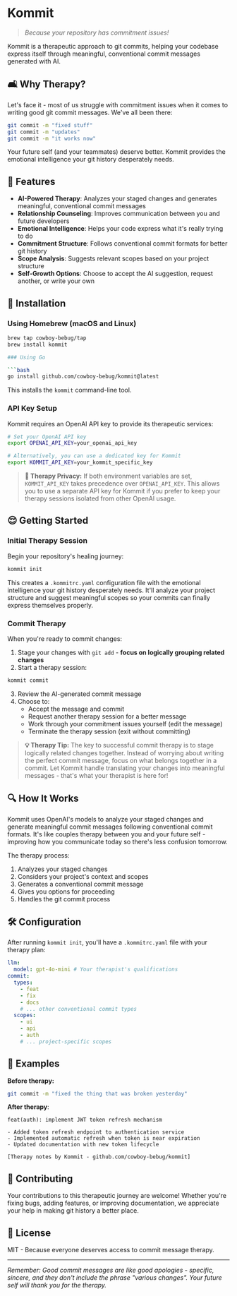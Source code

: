 # Kommit

> _Because your repository has commitment issues!_

Kommit is a therapeutic approach to git commits, helping your codebase express
itself through meaningful, conventional commit messages generated with AI.

## 🛋️ Why Therapy?

Let's face it - most of us struggle with commitment issues when it comes to
writing good git commit messages. We've all been there:

```bash
git commit -m "fixed stuff"
git commit -m "updates"
git commit -m "it works now"
```

Your future self (and your teammates) deserve better. Kommit provides the
emotional intelligence your git history desperately needs.

## 💊 Features

- **AI-Powered Therapy**: Analyzes your staged changes and generates meaningful,
  conventional commit messages
- **Relationship Counseling**: Improves communication between you and future
  developers
- **Emotional Intelligence**: Helps your code express what it's really trying to
  do
- **Commitment Structure**: Follows conventional commit formats for better git
  history
- **Scope Analysis**: Suggests relevant scopes based on your project structure
- **Self-Growth Options**: Choose to accept the AI suggestion, request another,
  or write your own

## 🧠 Installation

### Using Homebrew (macOS and Linux)

````bash
brew tap cowboy-bebug/tap
brew install kommit

### Using Go

```bash
go install github.com/cowboy-bebug/kommit@latest
````

This installs the `kommit` command-line tool.

### API Key Setup

Kommit requires an OpenAI API key to provide its therapeutic services:

```bash
# Set your OpenAI API key
export OPENAI_API_KEY=your_openai_api_key

# Alternatively, you can use a dedicated key for Kommit
export KOMMIT_API_KEY=your_kommit_specific_key
```

> **🔐 Therapy Privacy:** If both environment variables are set,
> `KOMMIT_API_KEY` takes precedence over `OPENAI_API_KEY`. This allows you to
> use a separate API key for Kommit if you prefer to keep your therapy sessions
> isolated from other OpenAI usage.

## 😌 Getting Started

### Initial Therapy Session

Begin your repository's healing journey:

```bash
kommit init
```

This creates a `.kommitrc.yaml` configuration file with the emotional
intelligence your git history desperately needs. It'll analyze your project
structure and suggest meaningful scopes so your commits can finally express
themselves properly.

### Commit Therapy

When you're ready to commit changes:

1. Stage your changes with `git add` - **focus on logically grouping related
   changes**
2. Start a therapy session:

```bash
kommit commit
```

3. Review the AI-generated commit message
4. Choose to:
   - Accept the message and commit
   - Request another therapy session for a better message
   - Work through your commitment issues yourself (edit the message)
   - Terminate the therapy session (exit without committing)

> **💡 Therapy Tip:** The key to successful commit therapy is to stage logically
> related changes together. Instead of worrying about writing the perfect commit
> message, focus on what belongs together in a commit. Let Kommit handle
> translating your changes into meaningful messages - that's what your therapist
> is here for!

## 🔍 How It Works

Kommit uses OpenAI's models to analyze your staged changes and generate
meaningful commit messages following conventional commit formats. It's like
couples therapy between you and your future self - improving how you communicate
today so there's less confusion tomorrow.

The therapy process:

1. Analyzes your staged changes
2. Considers your project's context and scopes
3. Generates a conventional commit message
4. Gives you options for proceeding
5. Handles the git commit process

## 🛠️ Configuration

After running `kommit init`, you'll have a `.kommitrc.yaml` file with your
therapy plan:

```yaml
llm:
  model: gpt-4o-mini # Your therapist's qualifications
commit:
  types:
    - feat
    - fix
    - docs
    # ... other conventional commit types
  scopes:
    - ui
    - api
    - auth
    # ... project-specific scopes
```

## 💭 Examples

**Before therapy:**

```bash
git commit -m "fixed the thing that was broken yesterday"
```

**After therapy**:

```text
feat(auth): implement JWT token refresh mechanism

- Added token refresh endpoint to authentication service
- Implemented automatic refresh when token is near expiration
- Updated documentation with new token lifecycle

[Therapy notes by Kommit - github.com/cowboy-bebug/kommit]
```

## 🙏 Contributing

Your contributions to this therapeutic journey are welcome! Whether you're
fixing bugs, adding features, or improving documentation, we appreciate your
help in making git history a better place.

## 📜 License

MIT - Because everyone deserves access to commit message therapy.

---

_Remember: Good commit messages are like good apologies - specific, sincere, and
they don't include the phrase "various changes". Your future self will thank you
for the therapy._
